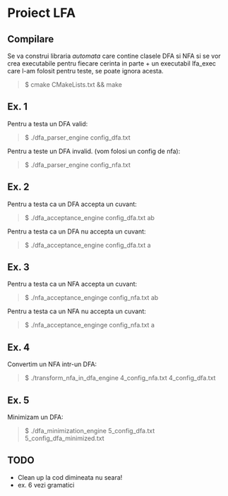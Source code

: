 # Proiect LFA

## Compilare

Se va construi libraria _automata_ care contine clasele DFA si NFA si se vor
crea executabile pentru fiecare cerinta in parte + un executabil lfa_exec care
l-am folosit pentru teste, se poate ignora acesta.

> $ cmake CMakeLists.txt && make

## Ex. 1

Pentru a testa un DFA valid:

> $ ./dfa_parser_engine config_dfa.txt

Pentru a teste un DFA invalid. (vom folosi un config de nfa):

> $ ./dfa_parser_engine config_nfa.txt

## Ex. 2

Pentru a testa ca un DFA accepta un cuvant:

> $ ./dfa_acceptance_engine config_dfa.txt ab

Pentru a testa ca un DFA nu accepta un cuvant:

> $ ./dfa_acceptance_engine config_dfa.txt a

## Ex. 3

Pentru a testa ca un NFA accepta un cuvant:

> $ ./nfa_acceptance_enginge config_nfa.txt ab

Pentru a testa ca un NFA nu accepta un cuvant:

> $ ./nfa_acceptance_enginge config_nfa.txt a

## Ex. 4

Convertim un NFA intr-un DFA:

> $ ./transform_nfa_in_dfa_engine 4_config_nfa.txt 4_config_dfa.txt

## Ex. 5

Minimizam un DFA:

> $ ./dfa_minimization_engine 5_config_dfa.txt 5_config_dfa_minimized.txt

## TODO

- Clean up la cod dimineata nu seara!
- ex. 6 vezi gramatici
